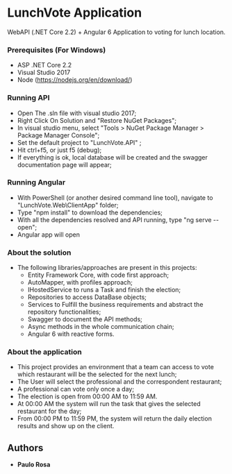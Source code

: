 # LunchVote Application
WebAPI (.NET Core 2.2) + Angular 6 Application to voting for lunch location.

### Prerequisites (For Windows)
- ASP .NET Core 2.2
- Visual Studio 2017
- Node (https://nodejs.org/en/download/)


### Running API
- Open The .sln file with visual studio 2017;
- Right Click On Solution and "Restore NuGet Packages";
- In visual studio menu, select "Tools > NuGet Package Manager > Package Manager Console";
- Set the default project to "LunchVote.API" ;
- Hit ctrl+f5, or just f5 (debug);
- If everything is ok, local database will be created and the swagger documentation page will appear;

### Running Angular
- With PowerShell (or another desired command line tool), navigate to "LunchVote.Web\ClientApp" folder;
- Type "npm install" to download the dependencies;
- With all the dependencies resolved and API running, type "ng serve --open";
- Angular app will open

### About the solution
- The following libraries/approaches are present in this projects:
	* Entity Framework Core, with code first approach;
	* AutoMapper, with profiles approach;
	* IHostedService to runs a Task and finish the election;
	* Repositories to access DataBase objects;
	* Services to Fulfill the business requirements and abstract the repository functionalities;
	* Swagger to document the API methods;
	* Async methods in the whole communication chain;
	* Angular 6 with reactive forms.

### About the application
- This project provides an environment that a team can access to vote which restaurant will be the selected for the next lunch;
- The User will select the professional and the correspondent restaurant;
- A professional can vote only once a day;
- The election is open from 00:00 AM to 11:59 AM. 
- At 00:00 AM the system will run the task that gives the selected restaurant for the day;
- From 00:00 PM to 11:59 PM, the system will return the daily election results and show up on the client.

## Authors
* **Paulo Rosa**


